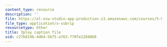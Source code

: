 ```yaml
---
content_type: resource
description: ''
file: https://ol-ocw-studio-app-production.s3.amazonaws.com/courses/5-07sc-biological-chemistry-i-fall-2013/c27b019b4d645b75a763770fe12840b9_ojvz7pVVZ-o.vtt
file_type: application/x-subrip
resourcetype: Other
title: 3play caption file
uid: c27b019b-4d64-5b75-a763-770fe12840b9
---
```

